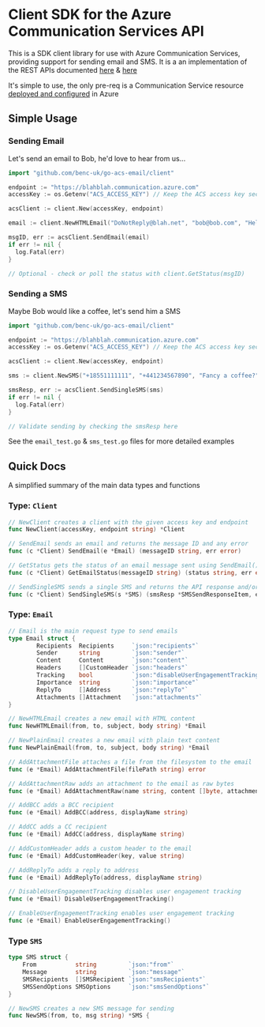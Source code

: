 # Client SDK for the Azure Communication Services API

This is a SDK client library for use with Azure Communication Services, providing support for sending email and SMS.
It is a an implementation of the REST APIs documented [here](https://learn.microsoft.com/en-us/rest/api/communication/sms/send?tabs=HTTP) & [here](https://learn.microsoft.com/en-us/rest/api/communication/email/send?tabs=HTTP)

It's simple to use, the only pre-req is a Communication Service resource [deployed and configured](https://learn.microsoft.com/en-gb/azure/communication-services/quickstarts/create-communication-resource?tabs=windows&pivots=platform-azp)  in Azure

## Simple Usage

### Sending Email

Let's send an email to Bob, he'd love to hear from us...

```go
import "github.com/benc-uk/go-acs-email/client"

endpoint := "https://blahblah.communication.azure.com"
accessKey := os.Getenv("ACS_ACCESS_KEY") // Keep the ACS access key secret

acsClient := client.New(accessKey, endpoint)

email := client.NewHTMLEmail("DoNotReply@blah.net", "bob@bob.com", "Hello!", "<h1>Hi bob!</h1>")

msgID, err := acsClient.SendEmail(email)
if err != nil {
  log.Fatal(err)
}

// Optional - check or poll the status with client.GetStatus(msgID)
```

### Sending a SMS

Maybe Bob would like a coffee, let's send him a SMS

```go
import "github.com/benc-uk/go-acs-email/client"

endpoint := "https://blahblah.communication.azure.com"
accessKey := os.Getenv("ACS_ACCESS_KEY") // Keep the ACS access key secret

acsClient := client.New(accessKey, endpoint)

sms := client.NewSMS("+18551111111", "+441234567890", "Fancy a coffee?")

smsResp, err := acsClient.SendSingleSMS(sms)
if err != nil {
  log.Fatal(err)
}

// Validate sending by checking the smsResp here
```

See the `email_test.go` & `sms_test.go` files for more detailed examples

## Quick Docs

A simplified summary of the main data types and functions 

### Type: `Client`

```go
// NewClient creates a client with the given access key and endpoint
func NewClient(accessKey, endpoint string) *Client

// SendEmail sends an email and returns the message ID and any error
func (c *Client) SendEmail(e *Email) (messageID string, err error)

// GetStatus gets the status of an email message sent using SendEmail()
func (c *Client) GetEmailStatus(messageID string) (status string, err error)

// SendSingleSMS sends a single SMS and returns the API response and/or error
func (c *Client) SendSingleSMS(s *SMS) (smsResp *SMSSendResponseItem, err error)
```

### Type: `Email`

```go
// Email is the main request type to send emails
type Email struct {
        Recipients  Recipients     `json:"recipients"`
        Sender      string         `json:"sender"`
        Content     Content        `json:"content"`
        Headers     []CustomHeader `json:"headers"`
        Tracking    bool           `json:"disableUserEngagementTracking"`
        Importance  string         `json:"importance"`
        ReplyTo     []Address      `json:"replyTo"`
        Attachments []Attachment   `json:"attachments"`
}

// NewHTMLEmail creates a new email with HTML content
func NewHTMLEmail(from, to, subject, body string) *Email

// NewPlainEmail creates a new email with plain text content
func NewPlainEmail(from, to, subject, body string) *Email

// AddAttachmentFile attaches a file from the filesystem to the email
func (e *Email) AddAttachmentFile(filePath string) error

// AddAttachmentRaw adds an attachment to the email as raw bytes
func (e *Email) AddAttachmentRaw(name string, content []byte, attachmentType string)

// AddBCC adds a BCC recipient
func (e *Email) AddBCC(address, displayName string)

// AddCC adds a CC recipient
func (e *Email) AddCC(address, displayName string)

// AddCustomHeader adds a custom header to the email
func (e *Email) AddCustomHeader(key, value string)

// AddReplyTo adds a reply to address
func (e *Email) AddReplyTo(address, displayName string)

// DisableUserEngagementTracking disables user engagement tracking
func (e *Email) DisableUserEngagementTracking()

// EnableUserEngagementTracking enables user engagement tracking
func (e *Email) EnableUserEngagementTracking()
```

### Type `SMS`

```go
type SMS struct {
	From           string         `json:"from"`
	Message        string         `json:"message"`
	SMSRecipients  []SMSRecipient `json:"smsRecipients"`
	SMSSendOptions SMSOptions     `json:"smsSendOptions"`
}

// NewSMS creates a new SMS message for sending
func NewSMS(from, to, msg string) *SMS {
```